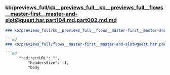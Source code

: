 ### kb/previews_full/kb__previews_full__kb__previews_full__flows__master-first__master-and-slot@guest.har.part104.md.part002.md.md

```md
### kb/previews_full/kb__previews_full__flows__master-first__master-and-slot@guest.har.part104.md.part002.md

```md
### kb/previews_full/flows__master-first__master-and-slot@guest.har.part104.md (part 002)

```md
      "redirectURL": "",
          "headersSize": -1,
          "body
```

```

```

```
